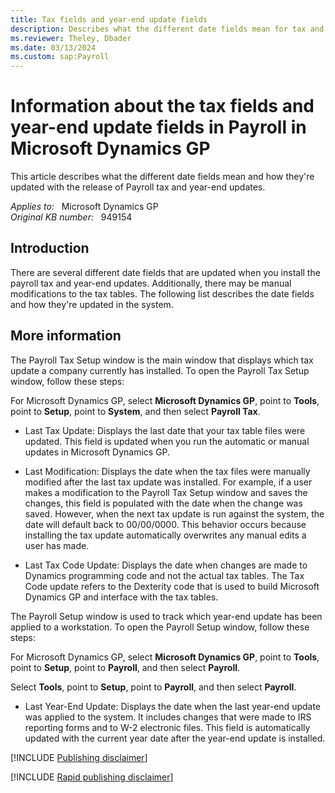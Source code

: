 ```yaml
---
title: Tax fields and year-end update fields
description: Describes what the different date fields mean for tax and year-end updates In Microsoft Dynamics GP.
ms.reviewer: Theley, Dbader
ms.date: 03/13/2024
ms.custom: sap:Payroll
---
```

# Information about the tax fields and year-end update fields in Payroll in Microsoft Dynamics GP

This article describes what the different date fields mean and how they're updated with the release of Payroll tax and year-end updates.

_Applies to:_ &nbsp; Microsoft Dynamics GP  
_Original KB number:_ &nbsp; 949154

## Introduction

There are several different date fields that are updated when you install the payroll tax and year-end updates. Additionally, there may be manual modifications to the tax tables. The following list describes the date fields and how they're updated in the system.

## More information

The Payroll Tax Setup window is the main window that displays which tax update a company currently has installed. To open the Payroll Tax Setup window, follow these steps:

For Microsoft Dynamics GP, select **Microsoft Dynamics GP**, point to **Tools**, point to **Setup**, point to **System**, and then select **Payroll Tax**.

- Last Tax Update: Displays the last date that your tax table files were updated. This field is updated when you run the automatic or manual updates in Microsoft Dynamics GP.

- Last Modification: Displays the date when the tax files were manually modified after the last tax update was installed. For example, if a user makes a modification to the Payroll Tax Setup window and saves the changes, this field is populated with the date when the change was saved. However, when the next tax update is run against the system, the date will default back to 00/00/0000. This behavior occurs because installing the tax update automatically overwrites any manual edits a user has made.

- Last Tax Code Update: Displays the date when changes are made to Dynamics programming code and not the actual tax tables. The Tax Code update refers to the Dexterity code that is used to build Microsoft Dynamics GP and interface with the tax tables.

The Payroll Setup window is used to track which year-end update has been applied to a workstation. To open the Payroll Setup window, follow these steps:

For Microsoft Dynamics GP, select **Microsoft Dynamics GP**, point to **Tools**, point to **Setup**, point to **Payroll**, and then select **Payroll**.

Select **Tools**, point to **Setup**, point to **Payroll**, and then select **Payroll**.

- Last Year-End Update: Displays the date when the last year-end update was applied to the system. It includes changes that were made to IRS reporting forms and to W-2 electronic files. This field is automatically updated with the current year date after the year-end update is installed.

[!INCLUDE [Publishing disclaimer](../../includes/publishing-disclaimer.md)]

[!INCLUDE [Rapid publishing disclaimer](../../includes/rapid-publishing-disclaimer.md)]
